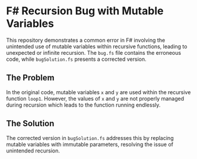 # F# Recursion Bug with Mutable Variables

This repository demonstrates a common error in F# involving the unintended use of mutable variables within recursive functions, leading to unexpected or infinite recursion.  The `bug.fs` file contains the erroneous code, while `bugSolution.fs` presents a corrected version.

## The Problem

In the original code, mutable variables `x` and `y` are used within the recursive function `loop1`.  However, the values of `x` and `y` are not properly managed during recursion which leads to the function running endlessly. 

## The Solution

The corrected version in `bugSolution.fs` addresses this by replacing mutable variables with immutable parameters, resolving the issue of unintended recursion.